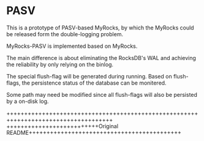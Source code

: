 # PASV
This is a prototype of PASV-based MyRocks, by which the MyRocks could be released form the double-logging problem.

MyRocks-PASV is implemented based on MyRocks.

The main difference is about eliminating the RocksDB's WAL and achieving the reliability by only relying on the binlog.

The special flush-flag will be generated during running. Based on flush-flags, the persistence status of the database can be monitered.

Some path may need be modified since all flush-flags will also be persisted by a on-disk log.

++++++++++++++++++++++++++++++++++++++++++++++++++++++++++++++++++++++++++++++++++++
++++++++++++++++++++++++++Original README+++++++++++++++++++++++++++++++++++++++++++
